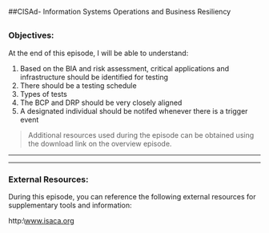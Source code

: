 ##CISAd- Information Systems Operations and Business Resiliency
##
### Objectives:

At the end of this episode, I will be able to understand:

1. Based on the BIA and risk assessment, critical applications and infrastructure should be identified for testing
2. There should be a testing schedule
3. Types of tests
4. The BCP and DRP should be very closely aligned
5. A designated individual should be notifed whenever there is a trigger event


	

>Additional resources used during the episode can be obtained using the download link on the overview episode.

-----------------------------------------------------------






-----------------------------------------------------------
### External Resources:

During this episode, you can reference the following external resources for supplementary tools and information:

http:\www.isaca.org
